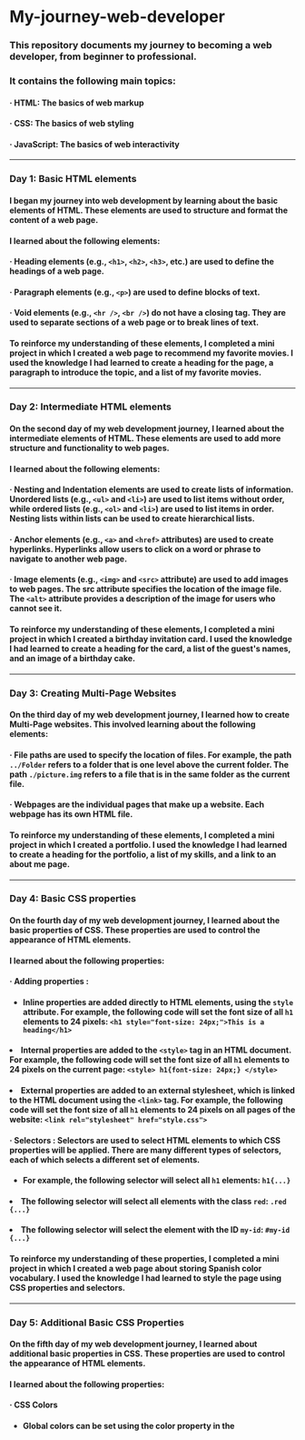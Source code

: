 # My-journey-web-developer

### This repository documents my journey to becoming a web developer, from beginner to professional. 

### It contains the following main topics:
#### &middot; HTML: The basics of web markup
#### &middot; CSS: The basics of web styling
#### &middot; JavaScript: The basics of web interactivity
<hr /> 

### Day 1: Basic HTML elements
#### I began my journey into web development by learning about the basic elements of HTML. These elements are used to structure and format the content of a web page.
#### I learned about the following elements:
#### &middot; Heading elements (e.g., `<h1>`, `<h2>`, `<h3>`, etc.) are used to define the headings of a web page.
#### &middot; Paragraph elements (e.g., `<p>`) are used to define blocks of text.
#### &middot; Void elements (e.g., `<hr />`, `<br />`) do not have a closing tag. They are used to separate sections of a web page or to break lines of text.
#### To reinforce my understanding of these elements, I completed a mini project in which I created a web page to recommend my favorite movies. I used the knowledge I had learned to create a heading for the page, a paragraph to introduce the topic, and a list of my favorite movies.
<hr />

### Day 2: Intermediate HTML elements
#### On the second day of my web development journey, I learned about the intermediate elements of HTML. These elements are used to add more structure and functionality to web pages.
#### I learned about the following elements:
####  &middot; Nesting and Indentation elements are used to create lists of information. Unordered lists (e.g., `<ul>` and `<li>`) are used to list items without order, while ordered lists (e.g., `<ol>` and `<li>`) are used to list items in order. Nesting lists within lists can be used to create hierarchical lists.
#### &middot; Anchor elements (e.g., `<a>` and `<href>` attributes) are used to create hyperlinks. Hyperlinks allow users to click on a word or phrase to navigate to another web page.
#### &middot; Image elements (e.g., `<img>` and `<src>` attribute) are used to add images to web pages. The src attribute specifies the location of the image file. The `<alt>` attribute provides a description of the image for users who cannot see it.
#### To reinforce my understanding of these elements, I completed a mini project in which I created a birthday invitation card. I used the knowledge I had learned to create a heading for the card, a list of the guest's names, and an image of a birthday cake.
<hr />

### Day 3: Creating Multi-Page Websites
#### On the third day of my web development journey, I learned how to create Multi-Page websites. This involved learning about the following elements:
#### &middot; File paths are used to specify the location of files. For example, the path `../Folder` refers to a folder that is one level above the current folder. The path `./picture.img` refers to a file that is in the same folder as the current file.
#### &middot; Webpages are the individual pages that make up a website. Each webpage has its own HTML file.
#### To reinforce my understanding of these elements, I completed a mini project in which I created a portfolio. I used the knowledge I had learned to create a heading for the portfolio, a list of my skills, and a link to an about me page.
<hr />

### Day 4: Basic CSS properties
#### On the fourth day of my web development journey, I learned about the basic properties of CSS. These properties are used to control the appearance of HTML elements.
#### I learned about the following properties:
#### &middot; Adding properties : 
#### <ul> <li>Inline properties are added directly to HTML elements, using the `style` attribute. For example, the following code will set the font size of all `h1` elements to 24 pixels: `<h1 style="font-size: 24px;">This is a heading</h1>`</li> 
#### <li> Internal properties are added to the `<style>` tag in an HTML document. For example, the following code will set the font size of all `h1` elements to 24 pixels on the current page: `<style> h1{font-size: 24px;} </style>` </li>
#### <li> External properties are added to an external stylesheet, which is linked to the HTML document using the `<link>` tag. For example, the following code will set the font size of all `h1` elements to 24 pixels on all pages of the website: `<link rel="stylesheet" href="style.css">` </li> </ul>
#### &middot; Selectors : Selectors are used to select HTML elements to which CSS properties will be applied. There are many different types of selectors, each of which selects a different set of elements.
#### <ul> <li> For example, the following selector will select all `h1` elements: `h1{...}` </li>
#### <li> The following selector will select all elements with the class `red`: `.red {...}` </li>
#### <li> The following selector will select the element with the ID `my-id`: `#my-id {...}` </li> </ul>
#### To reinforce my understanding of these properties, I completed a mini project in which I created a web page about storing Spanish color vocabulary. I used the knowledge I had learned to style the page using CSS properties and selectors.
<hr />

### Day 5: Additional Basic CSS Properties
#### On the fifth day of my web development journey, I learned about additional basic properties in CSS. These properties are used to control the appearance of HTML elements.
#### I learned about the following properties:
#### &middot; CSS Colors
#### <ul> <li>Global colors can be set using the color property in the <style> tag. For example, the following code will set the default color of all text on the page to red: `<style> color: red; </style>` </li>
#### <li>**Local colors** can be set using the `color` property on an individual element. For example, the following code will set the color of the `h1` element to blue:`<h1 style="color: blue;"> This is a heading</h1>` </li>
#### &middot; Font Properties
#### <ul> <li> Font size can be set using the font-size property. For example, the following code will set the font size of all text on the page to 24 pixels: `<style> font-size: 24px; </style>` </li>
#### <li> **Font family** can be set using the `font-family` property. For example, the following code will set the font family of all text on the page to Times New Roman: <style> `font-family: Times New Roman </style>`
#### &middot; CSS Box Model 
#### <ul> <li> The box model is a way of describing the layout of an HTML element. The box model consists of four parts: the width, height, border, and padding. </li>
#### <li> The `width` and `height` properties set the size of the element's content area. </li>
#### <li> The `border` property sets the width and style of the element's border. </li>
#### <li> The `padding` property sets the amount of space between the element's content area and its border. </li>
#### <li> The `margin` property sets the amount of space between the element and its surrounding elements. </li>
#### <li> The `<div>` element is a generic container element that can be used to group other elements together. </li> </ul>
#### &middot; Mini project on Beginner additional CSS
#### I used the knowledge I had learned to create a web page to display memes. I used the `<div>` element to group the meme images together, and I used the border property to add a `border` around the images. I also used the `font-size` and `font-family` properties to change the appearance of the text on the page. 
<hr />

### Day 6: Intermediate CSS Properties
#### On the sixth day of my web development journey, I learned about intermediate properties in CSS. These properties are used to control the layout of HTML elements.
#### I learned about the following properties:
#### &middot; Cascade
#### <ul> <li> `Padding` can be used to add space inside a text box to prevent the text from being too close to the box. The amount of space added is specified in pixels, ems, or other units. </li>
#### <li>`Margin` can be used to create a space around the outside of a box. The amount of space added is specified in pixels, ems, or other units. </li> </ul>
#### &middot; Combining Selectors
#### <ul> <li> Combining selectors allows you to select multiple elements or groups of elements with a single selector. For example, the selector `h1, h2` will select all `h1` and `h2` elements. </li>
#### <li> Adjacent selectors are used to select elements that are adjacent to each other. For example, the selector `.box > p` will select all `p` elements that are immediately inside a `.box` element. </li>
#### <li> Child selectors are used to select elements that are children of a particular element. For example, the selector `.box li` will select all `li` elements that are children of a `.box` element. </li>
#### <li> Descendant selectors are used to select elements that are descendants of a particular element. For example, the selector `li.done` will select all `li` elements that have the class `"done"`. </li> </ul>
#### <li> Combining selectors can be used to create complex selectors that select specific groups of elements. </li>
#### &middot; Positioning
#### <ul> <li> Positioning allows you to control the position of an element on the page. There are four types of positioning:
#### <li> `Static` is the default positioning type. Elements with static positioning are positioned according to the normal flow of the page. </li>
#### <li> `Relative` positioning allows you to move an element relative to its original position. </li>
#### <li> `Absolute` positioning allows you to move an element to any position on the page. </li>
#### <li> `Fixed` positioning allows you to move an element to a fixed position on the page, regardless of the scroll position of the page. </li>
#### &middot; Mini project on Intermediate CSS
#### <ul> <li> I used the knowledge I had learned to create a web page to store national flags. I used the `<div>` element to group the flag images together, and I used the `position` property to position the images. I also used the `padding` and `margin` properties to control the spacing around the images. </li>
<hr />

### Day 7: Advanced CSS Properties
#### On the seventh day of my web development journey, I learned about advanced properties in CSS. These properties are used to create more complex and sophisticated layouts.
#### I learned about the following properties:
#### &middot; Display
#### <ul> <li> `Inline` and `inline-block` have similar behavior in that they will cause two elements to appear on the same line. `Inline` will display as a single line of text, while `inline-block` will display as a box with its own width and height. </li>
#### <li> `Block` will display as a box, one per line, in row order. </li>
#### <li> `None` will disable the display of an element.</li> </ul>
#### &middot; Float
#### <ul> <li> `Float-right` will float an element to the right of its containing element. </li>
#### <li> `Float-left` will float an element to the left of its containing element.. </li>
#### <li> `'clear: both'` will clear all floats in the containing element. </li> </ul>
#### &middot; Responsiveness
#### <ul> <li> `Responsiveness` is a technique that allows a web page to adapt to different screen sizes and resolutions. </li>
#### <li> `Media` queries are used to specify how a web page should be displayed at different screen sizes. </li>
#### <li> `Flexbox` is a layout system that allows elements to be flexibly arranged in a single dimension. </li>
#### <li> `Grid` is a layout system that allows elements to be flexibly arranged in two dimensions. </li>
#### <li> `Bootstrap` is a CSS framework that provides a set of pre-defined styles and components that can be used to create responsive web pages. </li> </ul>
#### &middot; Media Query
#### <ul> <li> `@media` is used to call media queries. </li>
#### <li> `min-width` specifies the minimum width of the screen at which the media query should be applied.ill work. </li>
#### <li> `max-width` specifies the maximum width of the screen at which the media query should be applied. </li>
#### <li> `Both min-width and max-width` can be used together to specify a range of screen sizes at which the media query should be applied.</li> </ul>
#### &middot; Mini project on Advanced CSS
#### <ul> <li> I used the knowledge I had learned to create a blog page with articles that display on both computer and phone screens. </li> </ul>
<hr />

### Day 8: Flexbox in CSS
#### On the eighth day of my web development journey, I learned about flexbox in CSS. Flexbox is a layout system that allows elements to be flexibly arranged in a single dimension. This makes it a powerful tool for creating responsive web pages.
#### &middot; Displays Flexbox
#### <ul> <li> Flexbox is a display mode that can be used to make elements behave like a single, flexible container. </li>
#### <li> To use flexbox, you need to set the `display` property of the container element to `flex` or `inline-flex.` </li> </ul> 
#### &middot; Flex Direction
#### <ul> <li> The flex direction property specifies the direction in which flex items are laid out. </li>
#### <li> The default flex direction is `row`, which means that flex items are laid out from left to right. </li>
#### <li> To lay out flex items vertically, you can set the flex direction to `column`. </li> </ul> 
#### &middot; Mini project on Flexbox
#### <ul> <li> I used the knowledge I had learned to create a web page about pricing. </li>
#### <li> The page uses flexbox to arrange the pricing information in a responsive way. </li> </ul>
<hr />

### Day 9: Grid in CSS
#### On the ninth day of my web development journey, I learned about grid in CSS. Grid is a layout system that allows elements to be flexibly arranged in two dimensions. This makes it a powerful tool for creating complex and sophisticated layouts.
#### &middot; Display Grid
#### <ul> <li> Grid is a display mode that can be used to make elements behave like a single, flexible container. </li>
#### <li> To use grid, you need to set the `display` property of the container element to `grid`. </li> </ul>
#### &middot; Grid Sizing
#### <ul> <li> The grid sizing properties specify the size of the grid columns and rows. </li>
#### <li> The `grid-template-columns` property specifies the width of the grid columns. </li>
#### <li> The `grid-template-rows` property specifies the height of the grid rows. </li>
#### <li> You can also use the `grid-column-gap` and `grid-row-gap` properties to specify the gap between columns and rows. </li> </ul>
#### &middot; Grid Placement
#### <ul> <li> The grid placement properties specify the position of elements within the grid. </li>
#### <li> The `grid-column` property specifies the column in which an element is placed. </li>
#### <li> The `grid-row` property specifies the row in which an element is placed. </li>
#### <li> You can also use the `grid-area` property to specify the area in which an element is placed. </li> </ul>
#### &middot; Mini project on Grid
#### <ul> <li> I used the knowledge I had learned to create a web page about the work of Piet Mondrian. </li>
#### <li> The page uses grid to arrange the paintings in a visually appealing way. </li> </ul>
<hr />

### Day 10: Bootstrap in CSS
#### On the tenth day of my web development journey, I learned about Bootstrap in CSS. Bootstrap is a CSS framework that provides a set of pre-defined styles and components that can be used to create responsive web pages.
####  &middot; Bootstrap Intro
#### <ul> <li> Bootstrap is a powerful tool that can help you to create beautiful and responsive web pages quickly and easily. </li>
#### <li> Bootstrap containers are a great way to create a responsive layout. You can use the `container-sm` class to create a container that will display correctly on small screens. </li>
#### <li> Bootstrap can be used with grid and flexbox to create even more complex layouts. </li> </ul>
#### &middot; Bootstrap Components
#### <ul> <li> Bootstrap components are a great way to add functionality and style to your web pages. </li>
#### <li> Some of the most common Bootstrap components include nav bars, features, and buttons. </li>
#### <li> Bootstrap provides a variety of templates that you can use to get started with creating a Bootstrap web page. </li> </ul>
#### &middot; Mini project on Bootstrap
#### <ul> <li> I used the knowledge I had learned to create a web page to promote the Tin Dog app. </li>
#### <li> The page uses Bootstrap components to create a visually appealing and responsive layout. </li> </ul>
<hr />

### Day 11: Basic JavaScript Concepts
#### On the eleventh day of my web development journey, I learned about the basic concepts of JavaScript. JavaScript is a programming language that is used to add interactivity to web pages.
#### <ul> <li> Variables 
##### <li> Variables are used to store data in JavaScript. </li>
##### <li> To declare a variable in JavaScript, you use the `var` keyword. </li>
##### <li> For example, the following code declares two variables, `a` and `b`: `var a = "3";` `var b = "8";` </li>
##### <li>You can assign the value of one variable to another variable using the `=` operator. </li>
##### <li> For example, the following code assigns the value of `a` to `b`: `var a = "3";` `var b = a;` </li> </li> </ul>
#### <ul> <li> Strings
##### <li> Strings are used to represent text in JavaScript. </li>
##### <li> You can create a string by enclosing text in double quotes (`"`). </li>
##### <li> For example, the following code creates a string called `name`: `var name = "John Doe";` </li>
##### <li> You can use the .slice() method to extract a substring from a string. </li>
##### <li> For example, the following code extracts the first three characters from the string name: `var name = "John Doe";` `var firstThreeCharacters = name.slice(0, 3);` </li>
##### <li> You can use the .length property to get the length of a string. </li>
##### <li> For example, the following code gets the length of the string name: `var name = "John Doe";` `var lengthOfName = name.length;` </li> </li> </ul>
#### <ul> <li> Basic Arithmetic
##### <li> You can use mathematical operators to perform arithmetic operations in JavaScript. </li>
##### <li> For example, the following code adds two numbers together: `var a = 1;` `var b = 2;` `var sum = a + b;` </li>
##### <li> You can also use mathematical operators to perform subtraction, multiplication, and division. </li> </li> </ul>
#### <ul> <li> Functions
##### <li> Functions are a way to group code together so that it can be reused. </li>
##### <li>To create a function in JavaScript, you use the `function` keyword. </li>
##### <li>For example, the following code creates a function called `myFunction()`: `function myFunction() { // Code goes here }` </li>
##### <li>You can call a function by using its name. </li>
##### <li>For example, the following code calls the function `myFunction()`: `myFunction();` </li>
##### <li> Challenges: The following challenges were completed to practice the concepts learned:
##### <li> Challenge 1: Write a function that calculates the number of days a person will live based on the average human lifespan of 90 years. </li>
##### <li> Challenge 2: Write a function that calculates the body mass index (BMI) of a person. </li> </li> </li> </ul>
<hr />
